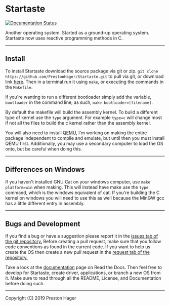 # Startaste

[![Documentation Status](https://readthedocs.org/projects/startaste/badge/?version=latest)](https://startaste.readthedocs.io/en/latest/?badge=latest)

Another operating system.
Started as a ground-up operating system.
Startaste now uses reactive programming methods in C.

------

## Install

To install Startaste download the source package via git or zip.
`git clone https://github.com/PrestonHager/Startaste.git` to pull via git, or download link [here](https://github.com/PrestonHager/Startaste/archive/release.zip).
Then in a terminal run it using `make`, or executing the commands in the `Makefile`.

If you're wanting to run a different bootloader simply add the variable, `bootloader` in the command line; as such, `make bootloader=[filename]`.

By default the makefile will build the assembly kernel.
To build a different type of kernel use the `type` argument.
For example `type=c` will change most if not all the files to build the c kernel rather than the assembly kernel.

You will also need to install [QEMU](https://qemu.org), I'm working on making the entire package independent to compile and emulate, but until then you must install QEMU first.
Additionally, you may use a secondary computer to load the OS onto, but be careful when doing this.

------

## Differences on Windows

If you haven't installed GNU Cat on your windows computer, use `make platform=win` when making.
This will instead have make use the `type` command, which is the windows equivalent of cat.
If you're building the C kernel on windows you will need to use this as well because the MinGW gcc has a little different entry in assembly.

-----

## Bugs and Development

If you find a bug or have a suggestion please report it in the [issues tab of the git repository.](https://github.com/PrestonHager/Startaste/issues)
Before creating a pull request, make sure that you follow code conventions as found in the current code.
If you want to help us create the OS then create a new pull request in the [request tab of the repository.](https://github.com/PrestonHager/Startaste/pull)

Take a look at the [documentation](http://startaste.rtfd.io/) page on Read the Docs.
Then feel free to develop for Startaste, create driver, applications, or branch a new OS from it.
Make sure to read through all the README, License, and Documentation before doing such.

-----

Copyright (C) 2019 Preston Hager
